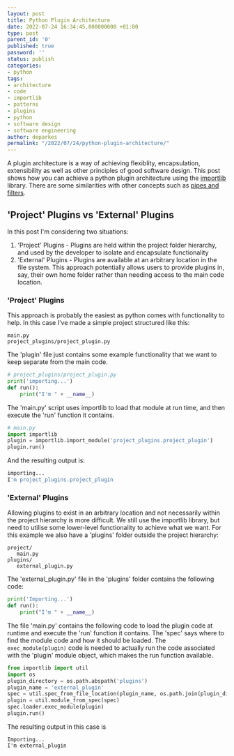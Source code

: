 ```yaml
---
layout: post
title: Python Plugin Architecture
date: 2022-07-24 16:34:45.000000000 +01:00
type: post
parent_id: '0'
published: true
password: ''
status: publish
categories:
- python
tags:
- architecture
- code
- importlib
- patterns
- plugins
- python
- software design
- software engineering
author: deparkes
permalink: "/2022/07/24/python-plugin-architecture/"
---
```

A plugin architecture is a way of achieving flexiblity, encapsulation, extensibility as well as other principles of good software design. This post shows how you can achieve a python plugin architecture using the <a href="https://www.blog.pythonlibrary.org/2016/05/27/python-201-an-intro-to-importlib/">importlib</a> library.
There are some similarities with other concepts such as <a href="{{site.baseurl}}/2019/12/08/simple-python-pipes-and-filters/">pipes and filters</a>.
<h2>'Project' Plugins vs 'External' Plugins</h2>
In this post I'm considering two situations:
<ol>
<li>'Project' Plugins - Plugins are held within the project folder hierarchy, and used by the developer to isolate and encapsulate functionality</li>
<li>'External' Plugins - Plugins are available at an arbitrary location in the file system. This approach potentially allows users to provide plugins in, say, their own home folder rather than needing access to the main code location.</li>
</ol>
<h3>'Project' Plugins</h3>
This approach is probably the easiest as python comes with functionality to help.
In this case I've made a simple project structured like this:

```
main.py
project_plugins/project_plugin.py
```

The 'plugin' file just contains some example functionality that we want to keep separate from the main code.

```python
# project_plugins/project_plugin.py
print('importing...')
def run():
    print("I'm " + __name__)
```

The 'main.py' script uses importlib to load that module at run time, and then execute the 'run' function it contains.

```python
# main.py
import importlib
plugin = importlib.import_module('project_plugins.project_plugin')
plugin.run()
```

And the resulting output is:

```python
importing...
I'm project_plugins.project_plugin
```


<h3>'External' Plugins</h3>
Allowing plugins to exist in an arbitrary location and not necessarily within the project hierarchy is more difficult. We still use the importlib library, but need to utilise some lower-level functionality to achieve what we want.
For this example we also have a 'plugins' folder outside the project hierarchy:

```
project/
   main.py
plugins/
   external_plugin.py
```

The 'external_plugin.py' file in the 'plugins' folder contains the following code:

```python
print('Importing...')
def run():
    print("I'm " + __name__)
```

The file 'main.py' contains the following code to load the plugin code at runtime and execute the 'run' function it contains.
The 'spec' says where to find the module code and how it should be loaded.
The <code>exec_module(plugin)</code> code is needed to actually run the code associated with the 'plugin' module object, which makes the run function available.

```python
from importlib import util
import os
plugin_directory = os.path.abspath('plugins')
plugin_name = 'external_plugin'
spec = util.spec_from_file_location(plugin_name, os.path.join(plugin_directory, plugin_name+'.py'))
plugin = util.module_from_spec(spec)
spec.loader.exec_module(plugin)
plugin.run()
```

The resulting output in this case is

```
Importing...
I'm external_plugin
```
